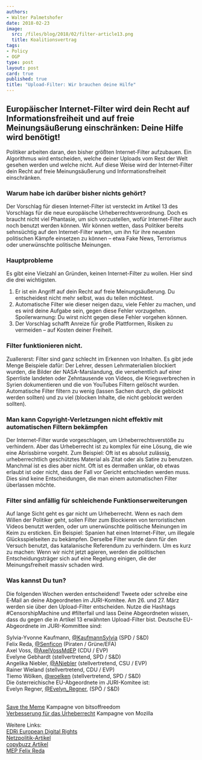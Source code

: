 ```yaml
---
authors: 
- Walter Palmetshofer
date: 2018-02-23
image:
  src: /files/blog/2018/02/filter-article13.png
  title: Koalitionsvertrag
tags:
- Policy
- OGP
type: post
layout: post
card: true
published: true
title: "Upload-Filter: Wir brauchen deine Hilfe" 
---
```


## Europäischer Internet-Filter wird dein Recht auf Informationsfreiheit und auf freie Meinungsäußerung einschränken: Deine Hilfe wird benötigt!

Politiker arbeiten daran, den bisher größten Internet-Filter aufzubauen. Ein Algorithmus wird entscheiden, welche deiner Uploads vom Rest der Welt gesehen werden und welche nicht. Auf diese Weise wird der Internet-Filter dein Recht auf freie Meinungsäußerung und Informationsfreiheit einschränken.


### Warum habe ich darüber bisher nichts gehört?
Der Vorschlag für diesen Internet-Filter ist versteckt im Artikel 13 des Vorschlags für die neue europäische Urheberrechtsverordnung. Doch es braucht nicht viel Phantasie, um sich vorzustellen, wofür Internet-Filter auch noch benutzt werden können. Wir können wetten, dass Politiker bereits sehnsüchtig auf den Internet-Filter warten, um ihn für ihre neuesten politischen Kämpfe einsetzen zu können – etwa Fake News, Terrorismus oder unerwünschte politische Meinungen.

### Hauptprobleme
Es gibt eine Vielzahl an Gründen, keinen Internet-Filter zu wollen. Hier sind die drei wichtigsten.
1. Er ist ein Angriff auf dein Recht auf freie Meinungsäußerung. Du entscheidest nicht mehr selbst, was du teilen möchtest.
2. Automatische Filter wie dieser neigen dazu, viele Fehler zu machen, und es wird deine Aufgabe sein, gegen diese Fehler vorzugehen. Spoilerwarnung: Du wirst nicht gegen diese Fehler vorgehen können.
3. Der Vorschlag schafft Anreize für große Plattformen, Risiken zu vermeiden – auf Kosten deiner Freiheit.

### Filter funktionieren nicht.
Zuallererst: Filter sind ganz schlecht im Erkennen von Inhalten. Es gibt jede Menge Beispiele dafür: Der Lehrer, dessen Lehrmaterialien blockiert wurden, die Bilder der NASA-Marslandung, die versehentlich auf einer Sperrliste landeten oder Zehntausende von Videos, die Kriegsverbrechen in Syrien dokumentieren und die von YouTubes Filtern gelöscht wurden. Automatische Filter filtern zu wenig (lassen Sachen durch, die geblockt werden sollten) und zu viel (blocken Inhalte, die nicht geblockt werden sollten).
### Man kann Copyright-Verletzungen nicht effektiv mit automatischen Filtern bekämpfen
Der Internet-Filter wurde vorgeschlagen, um Urheberrechtsverstöße zu verhindern. Aber das Urheberrecht ist zu komplex für eine Lösung, die wie eine Abrissbirne vorgeht. Zum Beispiel: Oft ist es absolut zulässig, urheberrechtlich geschütztes Material als Zitat oder als Satire zu benutzen. Manchmal ist es dies aber nicht. Oft ist es dermaßen unklar, ob etwas erlaubt ist oder nicht, dass der Fall vor Gericht entschieden werden muss. Dies sind keine Entscheidungen, die man einem automatischen Filter überlassen möchte.
### Filter sind anfällig für schleichende Funktionserweiterungen
Auf lange Sicht geht es gar nicht um Urheberrecht. Wenn es nach dem Willen der Politiker geht, sollen Filter zum Blockieren von terroristischen Videos benutzt werden, oder um unerwünschte politische Meinungen im Keim zu ersticken. Ein Beispiel: Spanien hat einen Internet-Filter, um illegale Glücksspielseiten zu bekämpfen. Derselbe Filter wurde dann für den Versuch benutzt, das katalanische Referendum zu verhindern.
Um es kurz zu machen: Wenn wir nicht jetzt agieren, werden die politischen Entscheidungsträger sich auf eine Regelung einigen, die der Meinungsfreiheit massiv schaden wird.
### Was kannst Du tun?
Die folgenden Wochen werden entscheidend! Tweete oder schreibe eine E‑Mail an deine Abgeordneten im JURI-Komitee. Am 26. und 27. März werden sie über den Upload-Filter entscheiden. Nutze die Hashtags #CensorshipMachine und #filterfail und lass Deine Abgeordneten wissen, dass du gegen die in Artikel 13 erwähnten Upload-Filter bist.
Deutsche EU-Abgeordnete im JURI-Kommittee sind:


Sylvia-Yvonne Kaufmann, [@KaufmannSylvia](http://twitter.com/KaufmanSylvia) (SPD / S&D)	<br>
Felix Reda, [@Senficon](http://twitter.com/Senficon) (Piraten / Grüne/EFA)<br>
Axel Voss, [@AxelVossMdEP](http://twitter.com/AxelVossMdEP) (CDU / EVP)<br>
Evelyne Gebhardt (stellvertretend, SPD / S&D)<br>
Angelika Niebler, [@ANiebler](http://twitter.com/ANiebler) (stellvertretend, CSU / EVP)<br>
Rainer Wieland (stellvertretend, CDU / EVP)<br>
Tiemo Wölken, [@woelken](http://twitter.com/woelken) (stellvertretend, SPD / S&D)<br>
Die österreichische EU-Abgeordnete im JURI-Komitee ist:<br>
Evelyn Regner, [@Evelyn_Regner](http://twitter.com/Evelyn_Regner), (SPÖ / S&D)<br>
<br>

[Save the Meme](https://savethememe.net/en) Kampagne von bitsoffreedom<br>
[Verbesserung für das Urheberrecht](https://changecopyright.org/de) Kampagne von Mozilla<br>


Weitere Links:<br>
[EDRi European Digital Rights](https://edri.org)<br>
[Netzpolitik-Artikel](https://netzpolitik.org/2018/eu-kommission-immer-mehr-plattformen-sollen-uploads-filtern/)<br>
[copybuzz Artikel](http://copybuzz.com/pl/copyright/mep-voss-proposal-on-the-censorship-machine-art-13-not-die-beste-idee-either/)<br>
[MEP Felix Reda](https://juliareda.eu/2018/02/voss-uploadfilter/)

